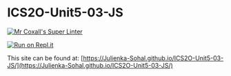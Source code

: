 # ICS2O-Unit5-03-JS

[![Mr Coxall's Super Linter](https://github.com/Julienka-Sohal/ICS2O-Unit5-03-JS/workflows/Mr%20Coxall's%20Super%20Linter/badge.svg)](https://github.com/Julienka-Sohal/ICS2O-Unit5-03-JS/actions/)

[![Run on Repl.it](https://repl.it/badge/github/Julienka-Sohal/ICS2O-Unit5-03-JS)](https://repl.it/github/Julienka-Sohal/ICS2O-Unit5-03-JS)

This site can be found at: [https://Julienka-Sohal.github.io/ICS2O-Unit5-03-JS/](https://Julienka-Sohal.github.io/ICS2O-Unit5-03-JS/)
